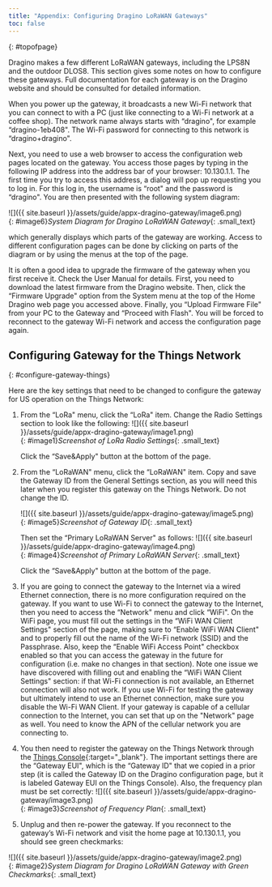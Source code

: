 ```yaml
---
title: "Appendix: Configuring Dragino LoRaWAN Gateways"
toc: false
---
```

{: #topofpage}

Dragino makes a few different LoRaWAN gateways, including the LPS8N
and the outdoor DLOS8. This
section gives some notes on how to configure these gateways. Full
documentation for each gateway is on the Dragino website and should be
consulted for detailed information.

When you power up the gateway, it broadcasts a new Wi-Fi network that
you can connect to with a PC (just like connecting to a Wi-Fi network at
a coffee shop). The network name always starts with “dragino", for
example “dragino-1eb408". The Wi-Fi password for connecting to this
network is “dragino+dragino".

Next, you need to use a web browser to access the configuration web
pages located on the gateway. You access those pages by typing in the
following IP address into the address bar of your browser: 10.130.1.1.
The first time you try to access this address, a dialog will pop up
requesting you to log in. For this log in, the username is “root" and
the password is “dragino". You are then presented with the following
system diagram:

![]({{ site.baseurl }}/assets/guide/appx-dragino-gateway/image6.png)
<br>{: #image6}*System Diagram for Dragino LoRaWAN Gateway*{: .small_text}

which generally displays which parts of the gateway are working. Access
to different configuration pages can be done by clicking on parts of the
diagram or by using the menus at the top of the page.

It is often a good idea to upgrade the firmware of the gateway when you
first receive it. Check the User Manual for details. First, you need to
download the latest firmware from the Dragino website. Then, click the
“Firmware Upgrade" option from the System menu at the top of the Home
Dragino web page you accessed above. Finally, you “Upload Firmware File"
from your PC to the Gateway and “Proceed with Flash". You will be forced
to reconnect to the gateway Wi-Fi network and access the configuration
page again.

## Configuring Gateway for the Things Network
{: #configure-gateway-things}

Here are the key settings that need to be changed to configure the
gateway for US operation on the Things Network:

1.  From the “LoRa" menu, click the “LoRa" item. Change the Radio
    Settings section to look like the following:
    ![]({{ site.baseurl }}/assets/guide/appx-dragino-gateway/image1.png)
<br>{: #image1}*Screenshot of LoRa Radio Settings*{: .small_text}

    Click the “Save&Apply" button at the bottom of the page.

2.  From the “LoRaWAN" menu, click the “LoRaWAN" item. Copy and save the
    Gateway ID from the General Settings section, as you will need this
    later when you register this gateway on the Things Network. Do not
    change the ID.

    ![]({{ site.baseurl }}/assets/guide/appx-dragino-gateway/image5.png)
<br>{: #image5}*Screenshot of Gateway ID*{: .small_text}

    Then set the “Primary LoRaWAN Server" as follows:
    ![]({{ site.baseurl }}/assets/guide/appx-dragino-gateway/image4.png)
<br>{: #image4}*Screenshot of Primary LoRaWAN Server*{: .small_text}

    Click the “Save&Apply" button at the bottom of the page.

3.  If you are going to connect the gateway to the Internet via a wired
    Ethernet connection, there is no more configuration required on the
    gateway. If you want to use Wi-Fi to connect the gateway to the
    Internet, then you need to access the “Network" menu and click
    “WiFi". On the WiFi page, you must fill out the settings in the
    “WiFi WAN Client Settings" section of the page, making sure to
    “Enable WiFi WAN Client" and to properly fill out the name of the
    Wi-Fi network (SSID) and the Passphrase. Also, keep the “Enable WiFi
    Access Point" checkbox enabled so that you can access the gateway in
    the future for configuration (i.e. make no changes in that
    section).
    Note one issue we have discovered with filling out and enabling the
    “WiFi WAN Client Settings" section: if that Wi-Fi connection is
    not available, an Ethernet connection will also not work. If you use
    Wi-Fi for testing the gateway but ultimately intend to use an
    Ethernet connection, make sure you disable the Wi-Fi WAN Client.
    If your gateway is capable of a cellular connection to the Internet,
    you can set that up on the "Network" page as well.  You need to
    know the APN of the cellular network you are connecting to.

4.  You then need to register the gateway on the Things Network through
    the [Things
    Console](https://console.cloud.thethings.network/https://console.cloud.thethings.network/){:target="_blank"}.
    The important settings there are the “Gateway EUI", which is the
    “Gateway ID" that we copied in a prior step (it is called the
    Gateway ID on the Dragino configuration page, but it is labeled
    Gateway EUI on the Things Console). Also, the frequency plan must be
    set correctly:
    ![]({{ site.baseurl }}/assets/guide/appx-dragino-gateway/image3.png)
<br>{: #image3}*Screenshot of Frequency Plan*{: .small_text}

5.  Unplug and then re-power the gateway. If you reconnect to the
    gateway’s Wi-Fi network and visit the home page at 10.130.1.1, you
    should see green checkmarks:


![]({{ site.baseurl }}/assets/guide/appx-dragino-gateway/image2.png)
<br>{: #image2}*System Diagram for Dragino LoRaWAN Gateway with Green Checkmarks*{: .small_text}
